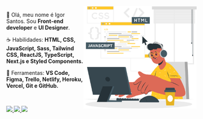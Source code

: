 <img src="ilustra.svg" min-width="300px" max-width="300px" width="300px" align="right" alt="logo iuricode">

<p align="left"> 
 🖖 Olá, meu nome é Igor Santos. Sou <strong>Front-end developer</strong> e <strong>UI Designer</strong>.
</p>

<p align="left">
 ☕ Habilidades: <strong>HTML, CSS, JavaScript, Sass, Tailwind CSS, ReactJS, TypeScript, Next.js e Styled Components.</strong>
</p>

<p align="left">
  💼 Ferramentas: <strong>VS Code, Figma, Trello, Netlify, Heroku, Vercel, Git e GitHub.</strong>
</p>


<br>

<p align="left">
  <a href="https://www.instagram.com/falaigors/" alt="Instagram">
    <img src="https://img.shields.io/badge/-@falaigor-6610F2?style=for-the-badge&logo=Instagram&logoColor=FFFFFF&link=https://www.instagram.com/falaigors"/>
  </a>
  
  <a href="https://www.linkedin.com/in/falaigor" alt="Linkedin">
    <img src="https://img.shields.io/badge/-Igor Santos-6610F2?style=for-the-badge&logo=Linkedin&logoColor=FFFFFF&link=https://www.linkedin.com/in/falaigor"/>
  </a>

  <a href="mailto:falaigors@gmail.com" alt="Gmail">
    <img src="https://img.shields.io/badge/-falaigors@gmail.com-6610F2?style=for-the-badge&logo=Gmail&logoColor=FFFFFF&link=mailto:falaigors@gmail.com"/>
  </a>
</p>